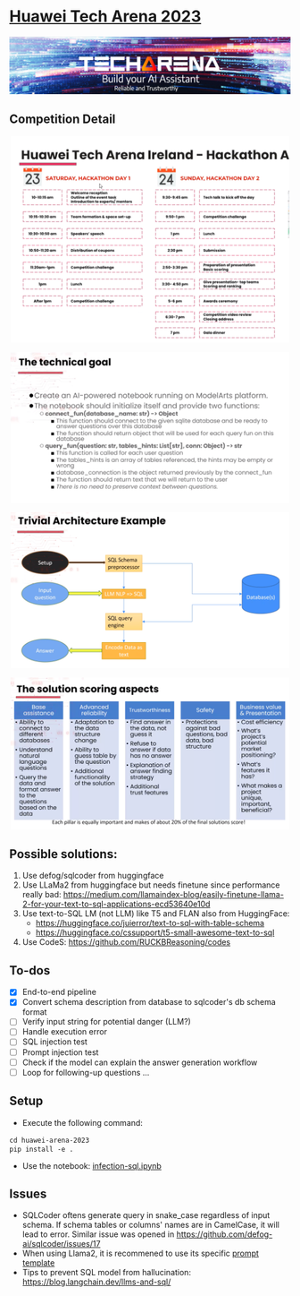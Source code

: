 # [Huawei Tech Arena 2023](https://huawei.agorize.com/en/challenges/irchack2023/)
<p align="center"> <img width="800" alt="screen" src="imgs/huawei/banner.png"> </p>

## Competition Detail

<p align="center"> <img width="500" alt="screen" src="imgs/huawei/schedule.png"> </p>

<p align="center"> <img width="500" alt="screen" src="imgs/huawei/goal.png"> </p>

<p align="center"> <img width="500" alt="screen" src="imgs/huawei/architecture.png"> </p>

<p align="center"> <img width="500" alt="screen" src="imgs/huawei/pillars.png"> </p>


## Possible solutions:

1. Use defog/sqlcoder from huggingface
2. Use LLaMa2 from huggingface but needs finetune since performance really bad: https://medium.com/llamaindex-blog/easily-finetune-llama-2-for-your-text-to-sql-applications-ecd53640e10d
3. Use text-to-SQL LM (not LLM) like T5 and FLAN also from HuggingFace:
    - https://huggingface.co/juierror/text-to-sql-with-table-schema
    - https://huggingface.co/cssupport/t5-small-awesome-text-to-sql
4. Use CodeS: https://github.com/RUCKBReasoning/codes


## To-dos
- [x] End-to-end pipeline
- [x] Convert schema description from database to sqlcoder's db schema format
- [ ] Verify input string for potential danger (LLM?)
- [ ] Handle execution error 
- [ ] SQL injection test
- [ ] Prompt injection test
- [ ] Check if the model can explain the answer generation workflow 
- [ ] Loop for following-up questions ...

## Setup
- Execute the following command:
```
cd huawei-arena-2023
pip install -e .
```

- Use the notebook: [infection-sql.ipynb](./notebooks/infection-sql.ipynb)

## Issues

- SQLCoder oftens generate query in snake_case regardless of input schema. If schema tables or columns' names are in CamelCase, it will lead to error. Similar issue was opened in https://github.com/defog-ai/sqlcoder/issues/17
- When using Llama2, it is recommened to use its specific [prompt template](https://gpus.llm-utils.org/llama-2-prompt-template/)
- Tips to prevent SQL model from hallucination: https://blog.langchain.dev/llms-and-sql/
